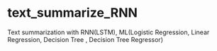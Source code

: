 # text_summarize_RNN
Text summarization with RNN(LSTM), ML(Logistic Regression, Linear Regression, Decision Tree , Decision Tree Regressor)
